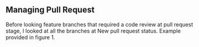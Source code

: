 ## Managing Pull Request

Before looking feature branches that required a code review at pull request stage, I looked at all the branches at New pull request status. Example provided in figure 1.


